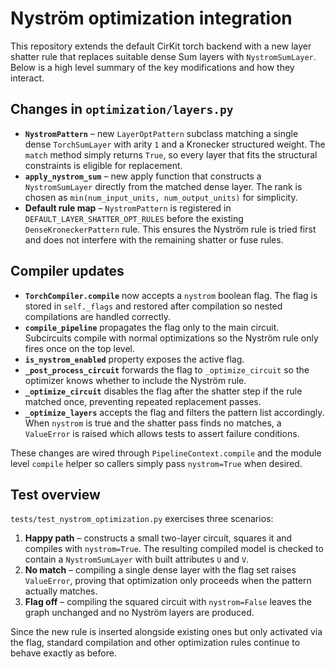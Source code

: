 # Nyström optimization integration

This repository extends the default CirKit torch backend with a new layer shatter rule that replaces suitable dense Sum layers with `NystromSumLayer`. Below is a high level summary of the key modifications and how they interact.

## Changes in `optimization/layers.py`

- **`NystromPattern`** – new `LayerOptPattern` subclass matching a single dense `TorchSumLayer` with arity `1` and a Kronecker structured weight. The `match` method simply returns `True`, so every layer that fits the structural constraints is eligible for replacement.
- **`apply_nystrom_sum`** – new apply function that constructs a `NystromSumLayer` directly from the matched dense layer. The rank is chosen as `min(num_input_units, num_output_units)` for simplicity.
- **Default rule map** – `NystromPattern` is registered in `DEFAULT_LAYER_SHATTER_OPT_RULES` before the existing `DenseKroneckerPattern` rule. This ensures the Nyström rule is tried first and does not interfere with the remaining shatter or fuse rules.

## Compiler updates

- **`TorchCompiler.compile`** now accepts a `nystrom` boolean flag. The flag is stored in `self._flags` and restored after compilation so nested compilations are handled correctly.
- **`compile_pipeline`** propagates the flag only to the main circuit. Subcircuits compile with normal optimizations so the Nyström rule only fires once on the top level.
- **`is_nystrom_enabled`** property exposes the active flag.
- **`_post_process_circuit`** forwards the flag to `_optimize_circuit` so the optimizer knows whether to include the Nyström rule.
- **`_optimize_circuit`** disables the flag after the shatter step if the rule matched once, preventing repeated replacement passes.
- **`_optimize_layers`** accepts the flag and filters the pattern list accordingly. When `nystrom` is true and the shatter pass finds no matches, a `ValueError` is raised which allows tests to assert failure conditions.

These changes are wired through `PipelineContext.compile` and the module level `compile` helper so callers simply pass `nystrom=True` when desired.

## Test overview

`tests/test_nystrom_optimization.py` exercises three scenarios:

1. **Happy path** – constructs a small two-layer circuit, squares it and compiles with `nystrom=True`. The resulting compiled model is checked to contain a `NystromSumLayer` with built attributes `U` and `V`.
2. **No match** – compiling a single dense layer with the flag set raises `ValueError`, proving that optimization only proceeds when the pattern actually matches.
3. **Flag off** – compiling the squared circuit with `nystrom=False` leaves the graph unchanged and no Nyström layers are produced.

Since the new rule is inserted alongside existing ones but only activated via the flag, standard compilation and other optimization rules continue to behave exactly as before.
